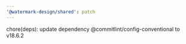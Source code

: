 ```yaml
---
'@watermark-design/shared': patch
---
```


chore(deps): update dependency @commitlint/config-conventional to v18.6.2

